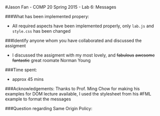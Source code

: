 #Jason Fan - COMP 20 Spring 2015 - Lab 6: Messages

###What has been implemented propery:
* All required aspects have been implemented properly, only ```lab.js``` and ```style.css``` has been changed

###Identify anyone whom you have collaborated and discussed the assigment
* I discussed the assigment with my most lovely, and ~~fabulous~~ ~~awesome~~ ~~fantastic~~ great roomate Norman Young

###Time spent:
* approx 45 mins

###Acknowledgements:
Thanks to Prof. Ming Chow for making his examples for DOM lecture available, I used the stylesheet from his #FML example to format the messages

###Question regarding Same Origin Policy: